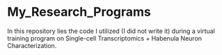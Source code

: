 # My_Research_Programs
In this repository lies the code I utilized (I did not write it) during a virtual training program on Single-cell Transcriptomics + Habenula Neuron Characterization.
